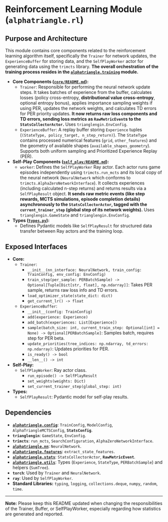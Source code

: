 
# Reinforcement Learning Module (`alphatriangle.rl`)

## Purpose and Architecture

This module contains core components related to the reinforcement learning algorithm itself, specifically the `Trainer` for network updates, the `ExperienceBuffer` for storing data, and the `SelfPlayWorker` actor for generating data using the `trimcts` library. **The overall orchestration of the training process resides in the [`alphatriangle.training`](../training/README.md) module.**

-   **Core Components ([`core/README.md`](core/README.md)):**
    -   `Trainer`: Responsible for performing the neural network update steps. It takes batches of experience from the buffer, calculates losses (policy cross-entropy, **distributional value cross-entropy**, optional entropy bonus), applies importance sampling weights if using PER, updates the network weights, and calculates TD errors for PER priority updates. **It now returns raw loss components and TD errors, sending loss metrics as `RawMetricEvent`s to the `StatsCollectorActor`.** Uses `trianglengin.EnvConfig`.
    -   `ExperienceBuffer`: A replay buffer storing `Experience` tuples (`(StateType, policy_target, n_step_return)`). The `StateType` contains processed numerical features (`grid`, `other_features`) and the geometry of available shapes (`available_shapes_geometry`). Supports both uniform sampling and Prioritized Experience Replay (PER).
-   **Self-Play Components ([`self_play/README.md`](self_play/README.md)):**
    -   `worker`: Defines the `SelfPlayWorker` Ray actor. Each actor runs game episodes independently using `trimcts.run_mcts` and its local copy of the neural network (`NeuralNetwork` which conforms to `trimcts.AlphaZeroNetworkInterface`). It collects experiences (including calculated n-step returns) and returns results via a `SelfPlayResult` object. **It sends raw metric events (like step rewards, MCTS simulations, episode completion details) asynchronously to the `StatsCollectorActor`, tagged with the `current_trainer_step` (global step of its network weights).** Uses `trianglengin.GameState` and `trianglengin.EnvConfig`.
-   **Types ([`types.py`](types.py)):**
    -   Defines Pydantic models like `SelfPlayResult` for structured data transfer between Ray actors and the training loop.

## Exposed Interfaces

-   **Core:**
    -   `Trainer`:
        -   `__init__(nn_interface: NeuralNetwork, train_config: TrainConfig, env_config: EnvConfig)`
        -   `train_step(per_sample: PERBatchSample) -> Optional[Tuple[Dict[str, float], np.ndarray]]`: Takes PER sample, returns raw loss info and TD errors.
        -   `load_optimizer_state(state_dict: dict)`
        -   `get_current_lr() -> float`
    -   `ExperienceBuffer`:
        -   `__init__(config: TrainConfig)`
        -   `add(experience: Experience)`
        -   `add_batch(experiences: List[Experience])`
        -   `sample(batch_size: int, current_train_step: Optional[int] = None) -> Optional[PERBatchSample]`: Samples batch, requires step for PER beta.
        -   `update_priorities(tree_indices: np.ndarray, td_errors: np.ndarray)`: Updates priorities for PER.
        -   `is_ready() -> bool`
        -   `__len__() -> int`
-   **Self-Play:**
    -   `SelfPlayWorker`: Ray actor class.
        -   `run_episode() -> SelfPlayResult`
        -   `set_weights(weights: Dict)`
        -   `set_current_trainer_step(global_step: int)`
-   **Types:**
    -   `SelfPlayResult`: Pydantic model for self-play results.

## Dependencies

-   **[`alphatriangle.config`](../config/README.md)**: `TrainConfig`, `ModelConfig`, `AlphaTriangleMCTSConfig`, **`StatsConfig`**.
-   **`trianglengin`**: `GameState`, `EnvConfig`.
-   **`trimcts`**: `run_mcts`, `SearchConfiguration`, `AlphaZeroNetworkInterface`.
-   **[`alphatriangle.nn`](../nn/README.md)**: `NeuralNetwork`.
-   **[`alphatriangle.features`](../features/README.md)**: `extract_state_features`.
-   **[`alphatriangle.stats`](../stats/README.md)**: `StatsCollectorActor`, **`RawMetricEvent`**.
-   **[`alphatriangle.utils`](../utils/README.md)**: Types (`Experience`, `StateType`, `PERBatchSample`) and helpers (`SumTree`).
-   **`torch`**: Used by `Trainer` and `NeuralNetwork`.
-   **`ray`**: Used by `SelfPlayWorker`.
-   **Standard Libraries:** `typing`, `logging`, `collections.deque`, `numpy`, `random`, `time`.

---

**Note:** Please keep this README updated when changing the responsibilities of the Trainer, Buffer, or SelfPlayWorker, especially regarding how statistics are generated and reported.
